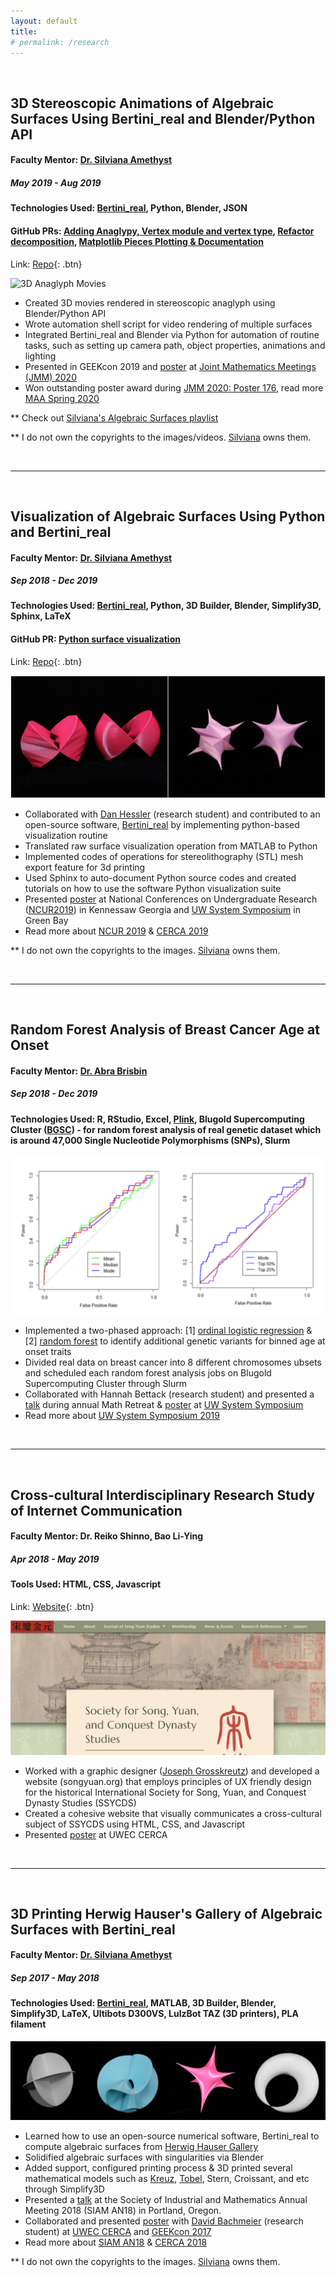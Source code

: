 ```yaml
---
layout: default
title:
# permalink: /research
---
```

&nbsp;

## 3D Stereoscopic Animations of Algebraic Surfaces Using Bertini_real and Blender/Python API
#### Faculty Mentor: [Dr. Silviana Amethyst](https://silviana.org/)
##### *May 2019 - Aug 2019*
#### Technologies Used: [Bertini_real](https://github.com/ofloveandhate/bertini_real), Python, Blender, JSON
#### GitHub PRs: [Adding Anaglypy, Vertex module and vertex type](https://github.com/ofloveandhate/bertini_real/pull/68), [Refactor decomposition](https://github.com/ofloveandhate/bertini_real/pull/69), [Matplotlib Pieces Plotting & Documentation](https://github.com/ofloveandhate/bertini_real/pull/70)
Link: [Repo](https://github.com/foongminwong/3d-stereoscopic-animation){: .btn} 

![3D Anaglyph Movies](/assets/daisy-whitney.gif)

* Created 3D movies rendered in stereoscopic anaglyph using Blender/Python API
* Wrote automation shell script for video rendering of multiple surfaces
* Integrated Bertini_real and Blender via Python for automation of routine tasks, such as setting up camera path, object properties, animations and lighting
* Presented in GEEKcon 2019 and [poster](https://drive.google.com/open?id=1rKvrZWZNixB5KWcJqnQHGyJh7ybGJ1Ds) at [Joint Mathematics Meetings (JMM) 2020](http://jointmathematicsmeetings.org/meetings/national/jmm2020/2245_intro)
* Won outstanding poster award during [JMM 2020: Poster 176](https://www.maa.org/member-communities/students/undergraduate-research/past-sessions-winners), read more [MAA Spring 2020](http://sections.maa.org/wisconsin/news/MAAWINewsSpr20.pdf) 


** Check out [Silviana's Algebraic Surfaces playlist](https://www.youtube.com/watch?v=TZGlXpTvzWk&list=PLvPfvi8Fl36z3MOewwpm6zwGySU-pnCow)


** I do not own the copyrights to the images/videos. [Silviana](https://silviana.org) owns them.


&nbsp;

---

&nbsp;

## Visualization of Algebraic Surfaces Using Python and Bertini_real
#### Faculty Mentor: [Dr. Silviana Amethyst](https://silviana.org/)
##### *Sep 2018 - Dec 2019*
#### Technologies Used: [Bertini_real](https://github.com/ofloveandhate/bertini_real), Python, 3D Builder, Blender, Simplify3D, Sphinx, LaTeX
#### GitHub PR: [Python surface visualization](https://github.com/ofloveandhate/bertini_real/pull/62)

Link: [Repo](https://github.com/foongminwong/bertini_real){: .btn} 

![Visualization of Algebraic Surfaces Using Python and Bertini_real](/assets/raw-smooth-crixxi-stern.jpg)
* Collaborated with [Dan Hessler](https://github.com/dan90210) (research student) and contributed to an open-source software, [Bertini_real](https://github.com/ofloveandhate/bertini_real) by implementing python-based visualization routine
* Translated raw surface visualization operation from MATLAB to Python
* Implemented codes of operations for stereolithography (STL) mesh export feature for 3d printing
* Used Sphinx to auto-document Python source codes and created tutorials on how to use the software Python visualization suite
* Presented [poster](https://drive.google.com/file/d/11b6kZrPP3QqIbP9UImjpyiI2s4j6gIRT/view) at National Conferences on Undergraduate Research ([NCUR2019](https://1.bp.blogspot.com/-j-XIA9jOM9o/XMuDvQa2xqI/AAAAAAAATIQ/u2My98JVYcUk16Rgn3nAwBzimvvzM4R_QCLcBGAs/s1600/57053736_10213341253033938_7355756777213788160_o%2B%25281%2529.jpg)) in Kennessaw Georgia and [UW System Symposium](https://1.bp.blogspot.com/-IaF1ORMQsj8/XMuDDVk9vII/AAAAAAAATHY/hvhpD5A6gUYL1Uwb4fnSyJBW01CQCXqCQCLcBGAs/s1600/IMG_20190426_133717.jpg) in Green Bay
* Read more about [NCUR 2019](https://www.cur.org/assets/1/7/NCUR_2019_Conference_Program.pdf) & [CERCA 2019](https://publicwebuploads.uwec.edu/documents/Combined-final.pdf)

** I do not own the copyrights to the images. [Silviana](https://silviana.org) owns them.

&nbsp;

---

&nbsp;

## Random Forest Analysis of Breast Cancer Age at Onset
#### Faculty Mentor: [Dr. Abra Brisbin](https://sites.google.com/site/abrabrisbin/home)
##### *Sep 2018 - Dec 2019*
#### Technologies Used: R, RStudio, Excel, [Plink](http://zzz.bwh.harvard.edu/plink/), Blugold Supercomputing Cluster ([BGSC](https://www.uwec.edu/academics/college-arts-sciences/academic-resources/academic-facilities/blugold-supercomputing-cluster/)) - for random forest analysis of real genetic dataset which is around 47,000 Single Nucleotide Polymorphisms (SNPs), Slurm

![Random Forest Analysis of Breast Cancer Age at Onset](/assets/roc-curve.png)
* Implemented a two-phased approach: [1] [ordinal logistic regression](https://stats.idre.ucla.edu/r/dae/ordinal-logistic-regression/) & [2] [random forest](https://www.rdocumentation.org/packages/partykit/versions/1.2-4/topics/cforest) to identify additional genetic variants for binned age at onset traits
* Divided real data on breast cancer into 8 different chromosomes ubsets and scheduled each random forest analysis jobs on Blugold Supercomputing Cluster through Slurm
* Collaborated with Hannah Bettack (research student) and presented a [talk](https://drive.google.com/open?id=1giXEBbKeJaBFqU4EwpNDQp5XJ9fX0To7) during annual Math Retreat & [poster](https://drive.google.com/file/d/1pS3IricFTyH42Vaz84ar6rdKAPEi4lOh/view) at [UW System Symposium](https://1.bp.blogspot.com/-pATtcwl0JFA/XMuDB0MwTjI/AAAAAAAATHQ/_8AFraB3gZQQMPzxiY3QaAMmMOvZyRVagCLcBGAs/s1600/IMG_20190426_133457.jpg)
* Read more about [UW System Symposium 2019](https://uwsystemsymposium2019.sched.com/)

&nbsp;

---

&nbsp;

## Cross-cultural Interdisciplinary Research Study of Internet Communication
#### Faculty Mentor: Dr. Reiko Shinno, Bao Li-Ying
##### *Apr 2018 - May 2019*
#### Tools Used: HTML, CSS, Javascript
Link: [Website](http://www.songyuan.org/){: .btn} 

![Interdisciplinary Study - Cross-cultural Research of Internet Communication](/assets/songyuan.PNG)

* Worked with a graphic designer ([Joseph Grosskreutz](https://www.linkedin.com/in/josephgrosskreutz/)) and developed a website (songyuan.org) that employs principles of UX friendly design for the historical International Society for Song, Yuan, and Conquest Dynasty Studies (SSYCDS)
* Created a cohesive website that visually communicates a cross-cultural subject of SSYCDS using HTML, CSS, and Javascript
* Presented [poster](https://minds.wisconsin.edu/handle/1793/81473) at UWEC CERCA

&nbsp;

---

&nbsp;

## 3D Printing Herwig Hauser's Gallery of Algebraic Surfaces with Bertini_real
#### Faculty Mentor: [Dr. Silviana Amethyst](https://silviana.org/)
##### *Sep 2017 - May 2018*
#### Technologies Used: [Bertini_real](https://github.com/ofloveandhate/bertini_real), MATLAB, 3D Builder, Blender, Simplify3D, LaTeX, Ultibots D300VS, LulzBot TAZ (3D printers), PLA filament

![3D Printing Herwig Hauser's Gallery of Algebraic Surfaces with Bertini_real](/assets/kreuz-tobel-stern-croissant.png)
* Learned how to use an open-source numerical software, Bertini_real to compute algebraic surfaces from [Herwig Hauser Gallery](https://homepage.univie.ac.at/herwig.hauser/gallery.html)
* Solidified algebraic surfaces with singularities via Blender
* Added support, configured printing process & 3D printed several mathematical models such as [Kreuz](https://danielleamethyst.org/gallery/kreuz/), [Tobel](https://danielleamethyst.org/work_blog/tobel/), Stern, Croissant, and etc through Simplify3D
* Presented a [talk](https://drive.google.com/file/d/1ALCojQlIR8WPhhrVxmALFITjlwpCqHEK/view) at the Society of Industrial and Mathematics Annual Meeting 2018 (SIAM AN18) in Portland, Oregon.
* Collaborated and presented [poster](https://drive.google.com/file/d/1Io8Oc4hCdO9fDOsVYZmBmlwSkbvSVfp6/view) with [David Bachmeier](https://github.com/DavidBachmeier) (research student) at [UWEC CERCA](https://www.uwec.edu/orsp/students/cerca/) and [GEEKcon 2017](http://volumeone.org/events/2019/11/23/342001_uwec_geekcon)
* Read more about [SIAM AN18](https://www.siam.org/Portals/0/Conferences/AN18/AN18%20Program%20Book%20AND%20Abstracts%20(UPDATED).pdf?ver=2018-07-26-115459-590) & [CERCA 2018](https://publicwebuploads.uwec.edu/documents/2018-CERCA-Abstract-Book-Complete.pdf)


** I do not own the copyrights to the images. [Silviana](https://danielleamethyst.org/gallery/hauser/) owns them.




